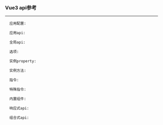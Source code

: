 ### Vue3 api参考

---
      应用配置:

      应用api:

      全局api:

      选项:

      实例property:

      实例方法:

      指令:

      特殊指令:

      内置组件:

      响应式api:

      组合式api:
